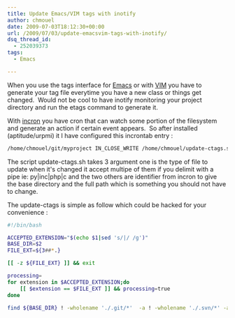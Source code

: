 ```yaml
---
title: Update Emacs/VIM tags with inotify
author: chmouel
date: 2009-07-03T18:12:30+00:00
url: /2009/07/03/update-emacsvim-tags-with-inotify/
dsq_thread_id:
  - 252039373
tags:
  - Emacs

---
```

When you use the tags interface for [Emacs][1] or with [VIM][2] you have to generate your tag file everytime you have a new class or things get changed.  Would not be cool to have inotify monitoring your project directory and run the etags command to generate it.

With [incron][3] you have cron that can watch some portion of the filesystem and generate an action if certain event appears.  So after installed (aptitude/urpmi) it I have configured this incrontab entry :


```bash
/home/chmouel/git/myproject IN_CLOSE_WRITE /home/chmouel/update-ctags.sh py $@ $@/$#

```


The script update-ctags.sh takes 3 argument one is the type of file to update when it's changed it accept multipe of them if you delimit with a pipe ie: py|inc|php|c and the two others are identifier from incron to give the base directory and the full path which is something you should not have to change.

The update-ctags is simple as follow which could be hacked for your convenience :


```bash
#!/bin/bash

ACCEPTED_EXTENSION="$(echo $1|sed 's/|/ /g')"
BASE_DIR=$2
FILE_EXT=${3##*.}

[[ -z ${FILE_EXT} ]] && exit

processing=
for extension in $ACCEPTED_EXTENSION;do
    [[ $extension == $FILE_EXT ]] && processing=true
done

find ${BASE_DIR} ! -wholename './.git/*'  -a ! -wholename './.svn/*' -a ! -name '*.pyc' -a ! -name '*~' -a ! -name '*#' -print0| xargs -0 etags -o ${BASE_DIR}/TAGS 2&gt;/dev/null &gt;/dev/null
```


<div id="_mcePaste" style="position: absolute; left: -10000px; top: 50px; width: 1px; height: 1px; overflow-x: hidden; overflow-y: hidden;">
  /home/chmouel/git/swift-container IN_CLOSE_WRITE /home/chmouel/updatectags.sh py $@ $@/$#
</div>

 [1]: http://www.emacswiki.org/emacs/EmacsTags
 [2]: http://www.vim.org/htmldoc/tagsrch.html#tags
 [3]: http://inotify.aiken.cz/?section=incron&page=doc&lang=en